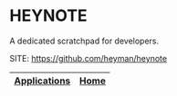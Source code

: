# HEYNOTE

 A dedicated scratchpad for developers.

 SITE: https://github.com/heyman/heynote

 | [Applications](https://portable-linux-apps.github.io/apps.html) | [Home](https://portable-linux-apps.github.io)
 | --- | --- |
